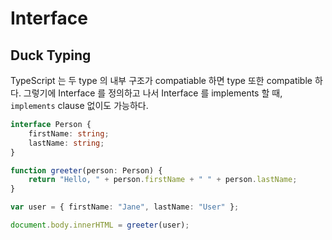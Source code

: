 # Interface

## Duck Typing
TypeScript 는 두 type 의 내부 구조가 compatiable 하면 type 또한 compatible 
하다. 그렇기에 Interface 를 정의하고 나서 Interface 를 implements 할 때, 
`implements` clause 없이도 가능하다.

```typescript
interface Person {
    firstName: string;
    lastName: string;
}

function greeter(person: Person) {
    return "Hello, " + person.firstName + " " + person.lastName;
}

var user = { firstName: "Jane", lastName: "User" };

document.body.innerHTML = greeter(user);
```
